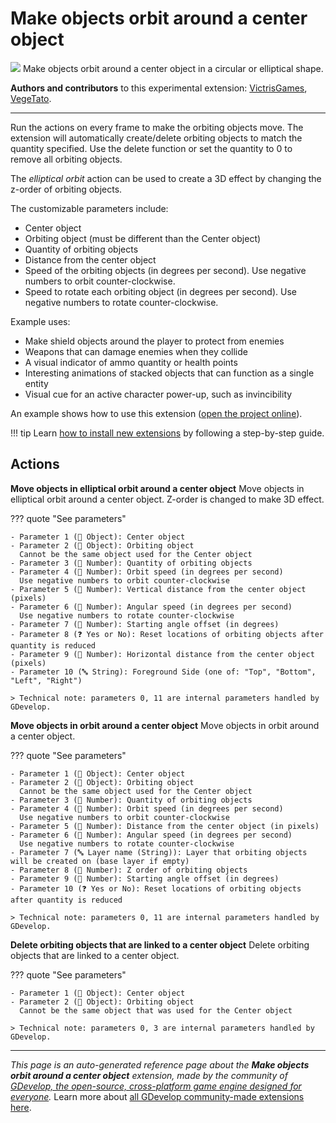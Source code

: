 # Make objects orbit around a center object

<img src="https://resources.gdevelop-app.com/assets/Icons/Glyphster Pack/Master/SVG/Space/Space_earth_moon_orbit.svg" class="extension-icon"></img>
Make objects orbit around a center object in a circular or elliptical shape.

**Authors and contributors** to this experimental extension: [VictrisGames](https://gd.games/VictrisGames), [VegeTato](https://gd.games/VegeTato).

---

Run the actions on every frame to make the orbiting objects move.
The extension will automatically create/delete orbiting objects to match the quantity specified. 
Use the delete function or set the quantity to 0 to remove all orbiting objects.

The *elliptical orbit* action can be used to create a 3D effect by changing the z-order of orbiting objects.

The customizable parameters include:

- Center object
- Orbiting object (must be different than the Center object)
- Quantity of orbiting objects
- Distance from the center object
- Speed of the orbiting objects (in degrees per second).  Use negative numbers to orbit counter-clockwise.
- Speed to rotate each orbiting object (in degrees per second).  Use negative numbers to rotate counter-clockwise.

Example uses:

- Make shield objects around the player to protect from enemies
- Weapons that can damage enemies when they collide
- A visual indicator of ammo quantity or health points
- Interesting animations of stacked objects that can function as a single entity 
- Visual cue for an active character power-up, such as invincibility

An example shows how to use this extension ([open the project online](https://editor.gdevelop.io/?project=example://orbiting-objects)).

!!! tip
    Learn [how to install new extensions](/gdevelop5/extensions/search) by following a step-by-step guide.

## Actions

**Move objects in elliptical orbit around a center object**
Move objects in elliptical orbit around a center object. Z-order is changed to make 3D effect.

??? quote "See parameters"

    - Parameter 1 (👾 Object): Center object
    - Parameter 2 (👾 Object): Orbiting object
      Cannot be the same object used for the Center object
    - Parameter 3 (🔢 Number): Quantity of orbiting objects
    - Parameter 4 (🔢 Number): Orbit speed (in degrees per second)
      Use negative numbers to orbit counter-clockwise
    - Parameter 5 (🔢 Number): Vertical distance from the center object (pixels)
    - Parameter 6 (🔢 Number): Angular speed (in degrees per second)
      Use negative numbers to rotate counter-clockwise
    - Parameter 7 (🔢 Number): Starting angle offset (in degrees)
    - Parameter 8 (❓ Yes or No): Reset locations of orbiting objects after quantity is reduced
    - Parameter 9 (🔢 Number): Horizontal distance from the center object (pixels)
    - Parameter 10 (🔤 String): Foreground Side (one of: "Top", "Bottom", "Left", "Right")

    > Technical note: parameters 0, 11 are internal parameters handled by GDevelop.

**Move objects in orbit around a center object**
Move objects in orbit around a center object.

??? quote "See parameters"

    - Parameter 1 (👾 Object): Center object
    - Parameter 2 (👾 Object): Orbiting object
      Cannot be the same object used for the Center object
    - Parameter 3 (🔢 Number): Quantity of orbiting objects
    - Parameter 4 (🔢 Number): Orbit speed (in degrees per second)
      Use negative numbers to orbit counter-clockwise
    - Parameter 5 (🔢 Number): Distance from the center object (in pixels)
    - Parameter 6 (🔢 Number): Angular speed (in degrees per second)
      Use negative numbers to rotate counter-clockwise
    - Parameter 7 (🔤 Layer name (String)): Layer that orbiting objects will be created on (base layer if empty)
    - Parameter 8 (🔢 Number): Z order of orbiting objects
    - Parameter 9 (🔢 Number): Starting angle offset (in degrees)
    - Parameter 10 (❓ Yes or No): Reset locations of orbiting objects after quantity is reduced

    > Technical note: parameters 0, 11 are internal parameters handled by GDevelop.

**Delete orbiting objects that are linked to a center object**
Delete orbiting objects that are linked to a center object.

??? quote "See parameters"

    - Parameter 1 (👾 Object): Center object
    - Parameter 2 (👾 Object): Orbiting object
      Cannot be the same object that was used for the Center object

    > Technical note: parameters 0, 3 are internal parameters handled by GDevelop.




---

*This page is an auto-generated reference page about the **Make objects orbit around a center object** extension, made by the community of [GDevelop, the open-source, cross-platform game engine designed for everyone](https://gdevelop.io/).* Learn more about [all GDevelop community-made extensions here](/gdevelop5/extensions).
